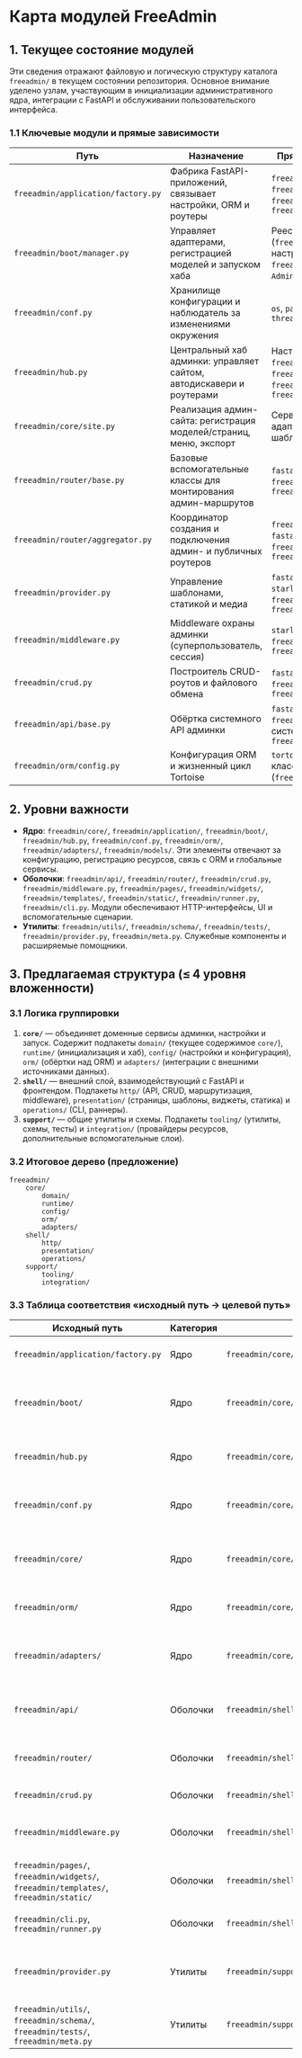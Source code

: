 # Карта модулей FreeAdmin

## 1. Текущее состояние модулей

Эти сведения отражают файловую и логическую структуру каталога `freeadmin/` в текущем состоянии репозитория. Основное внимание уделено узлам, участвующим в инициализации административного ядра, интеграции с FastAPI и обслуживании пользовательского интерфейса.

### 1.1 Ключевые модули и прямые зависимости

| Путь | Назначение | Прямые зависимости первого порядка |
| --- | --- | --- |
| `freeadmin/application/factory.py` | Фабрика FastAPI-приложений, связывает настройки, ORM и роутеры | `freeadmin.boot.BootManager`, `freeadmin.orm.ORMConfig/ORMLifecycle`, `freeadmin.router.AdminRouter`, `freeadmin.hub.admin_site` |
| `freeadmin/boot/manager.py` | Управляет адаптерами, регистрацией моделей и запуском хаба | Реестр адаптеров (`freeadmin.contrib.adapters`), системные настройки (`freeadmin.conf`, `freeadmin.core.settings`), посредник `AdminGuardMiddleware`, хаб `freeadmin.hub` |
| `freeadmin/conf.py` | Хранилище конфигурации и наблюдатель за изменениями окружения | `os`, `pathlib`, синхронизация через `threading.RLock` |
| `freeadmin/hub.py` | Центральный хаб админки: управляет сайтом, автодискавери и роутерами | Настройки (`freeadmin.conf`), `freeadmin.core.site.AdminSite`, `freeadmin.core.discovery.DiscoveryService`, `freeadmin.router.AdminRouter`, `freeadmin.boot.admin` |
| `freeadmin/core/site.py` | Реализация админ-сайта: регистрация моделей/страниц, меню, экспорт | Сервисы ядра (`freeadmin.core.*`), адаптеры, CRUD, API карточек, поставщик шаблонов, проверки миграций |
| `freeadmin/router/base.py` | Базовые вспомогательные классы для монтирования админ-маршрутов | `fastapi.FastAPI`, `freeadmin.core.templates.TemplateService`, `freeadmin.core.site.AdminSite` |
| `freeadmin/router/aggregator.py` | Координатор создания и подключения админ- и публичных роутеров | `freeadmin.router.base.RouterFoundation`, `fastapi.APIRouter`, `freeadmin.core.site.AdminSite`, `freeadmin.core.templates.TemplateService` |
| `freeadmin/provider.py` | Управление шаблонами, статикой и медиа | `fastapi`, `starlette.staticfiles.StaticFiles`, `freeadmin.conf.FreeAdminSettings`, `freeadmin.core.settings.system_config` |
| `freeadmin/middleware.py` | Middleware охраны админки (суперпользователь, сессия) | `starlette` middleware, `freeadmin.conf`, `freeadmin.core.settings`, `freeadmin.boot.admin` |
| `freeadmin/crud.py` | Построитель CRUD-роутов и файлового обмена | `fastapi`, `freeadmin.core` сервисы, `freeadmin.conf`, `freeadmin.core.settings`, `freeadmin.core.services` |
| `freeadmin/api/base.py` | Обёртка системного API админки | `fastapi.APIRouter`, `freeadmin.contrib.adapters.BaseAdapter`, системные API `freeadmin.apps.system.api.views` |
| `freeadmin/orm/config.py` | Конфигурация ORM и жизненный цикл Tortoise | `tortoise` ORM, реестр адаптеров, классификатор ошибок миграций (`freeadmin.utils.migration_errors`) |

## 2. Уровни важности

- **Ядро**: `freeadmin/core/`, `freeadmin/application/`, `freeadmin/boot/`, `freeadmin/hub.py`, `freeadmin/conf.py`, `freeadmin/orm/`, `freeadmin/adapters/`, `freeadmin/models/`. Эти элементы отвечают за конфигурацию, регистрацию ресурсов, связь с ORM и глобальные сервисы.
- **Оболочки**: `freeadmin/api/`, `freeadmin/router/`, `freeadmin/crud.py`, `freeadmin/middleware.py`, `freeadmin/pages/`, `freeadmin/widgets/`, `freeadmin/templates/`, `freeadmin/static/`, `freeadmin/runner.py`, `freeadmin/cli.py`. Модули обеспечивают HTTP-интерфейсы, UI и вспомогательные сценарии.
- **Утилиты**: `freeadmin/utils/`, `freeadmin/schema/`, `freeadmin/tests/`, `freeadmin/provider.py`, `freeadmin/meta.py`. Служебные компоненты и расширяемые помощники.

## 3. Предлагаемая структура (≤ 4 уровня вложенности)

### 3.1 Логика группировки

1. **`core/`** — объединяет доменные сервисы админки, настройки и запуск. Содержит подпакеты `domain/` (текущее содержимое `core/`), `runtime/` (инициализация и хаб), `config/` (настройки и конфигурация), `orm/` (обёртки над ORM) и `adapters/` (интеграции с внешними источниками данных).
2. **`shell/`** — внешний слой, взаимодействующий с FastAPI и фронтендом. Подпакеты `http/` (API, CRUD, маршрутизация, middleware), `presentation/` (страницы, шаблоны, виджеты, статика) и `operations/` (CLI, раннеры).
3. **`support/`** — общие утилиты и схемы. Подпакеты `tooling/` (утилиты, схемы, тесты) и `integration/` (провайдеры ресурсов, дополнительные вспомогательные слои).

### 3.2 Итоговое дерево (предложение)

```
freeadmin/
    core/
        domain/
        runtime/
        config/
        orm/
        adapters/
    shell/
        http/
        presentation/
        operations/
    support/
        tooling/
        integration/
```

### 3.3 Таблица соответствия «исходный путь → целевой путь»

| Исходный путь | Категория | Предлагаемый целевой путь | Комментарий |
| --- | --- | --- | --- |
| `freeadmin/application/factory.py` | Ядро | `freeadmin/core/runtime/application_factory.py` | Фабрика FastAPI становится частью запуска.
| `freeadmin/boot/` | Ядро | `freeadmin/core/runtime/bootstrap/` | Управление адаптерами и моделью запуска переносится в runtime.
| `freeadmin/hub.py` | Ядро | `freeadmin/core/runtime/hub.py` | Централизованный хаб соседствует с фабрикой и BootManager.
| `freeadmin/conf.py` | Ядро | `freeadmin/core/config/settings.py` | Конфигурация переезжает в отдельный пакет настроек.
| `freeadmin/core/` | Ядро | `freeadmin/core/domain/` | Текущее содержимое ядра оформляется как доменный подпакет.
| `freeadmin/orm/` | Ядро | `freeadmin/core/orm/` | Конфигурация ORM входит в ядро.
| `freeadmin/adapters/` | Ядро | `freeadmin/core/adapters/` | Регистрация и реализация адаптеров остаётся рядом с ORM.
| `freeadmin/api/` | Оболочки | `freeadmin/shell/http/api/` | API и совместимость с видом системных эндпоинтов.
| `freeadmin/router/` | Оболочки | `freeadmin/shell/http/router/` | Аггрегаторы и вспомогательные роутеры образуют HTTP-подслой.
| `freeadmin/crud.py` | Оболочки | `freeadmin/shell/http/crud.py` | CRUD остаётся в HTTP-подслое.
| `freeadmin/middleware.py` | Оболочки | `freeadmin/shell/http/middleware.py` | Middleware переносится рядом с роутерами.
| `freeadmin/pages/`, `freeadmin/widgets/`, `freeadmin/templates/`, `freeadmin/static/` | Оболочки | `freeadmin/shell/presentation/{pages,widgets,templates,static}/` | UI-артефакты формируют презентационный слой.
| `freeadmin/cli.py`, `freeadmin/runner.py` | Оболочки | `freeadmin/shell/operations/{cli.py,runner.py}` | Скрипты запуска и CLI собраны в одном подпакете.
| `freeadmin/provider.py` | Утилиты | `freeadmin/support/integration/provider.py` | Поставщик шаблонов выступает вспомогательной интеграцией.
| `freeadmin/utils/`, `freeadmin/schema/`, `freeadmin/tests/`, `freeadmin/meta.py` | Утилиты | `freeadmin/support/tooling/{utils,schema,tests,meta.py}` | Общие помощники и схемы находятся в слое поддержки.

